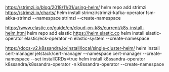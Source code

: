 https://strimzi.io/blog/2018/11/01/using-helm/
helm repo add strimzi https://strimzi.io/charts/
helm install strimzi/strimzi-kafka-operator fsm-akka-strimzi --namespace strimzi --create-namespace

https://www.elastic.co/guide/en/cloud-on-k8s/current/k8s-install-helm.html
helm repo add elastic https://helm.elastic.co
helm install elastic-operator elastic/eck-operator -n elastic-system --create-namespace

https://docs-v2.k8ssandra.io/install/local/single-cluster-helm/
helm install cert-manager jetstack/cert-manager --namespace cert-manager --create-namespace --set installCRDs=true
helm install k8ssandra-operator k8ssandra/k8ssandra-operator -n k8ssandra-operator --create-namespace
